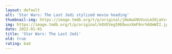 ```yaml
---
layout: default
alt: 'Star Wars: The Last Jedi stylized movie heading'
thumbnail-img: https://image.tmdb.org/t/p/original/jHeAwG9UVusLmI0jaVv4YFKnjAv.png
img: https://image.tmdb.org/t/p/original/kOVEVeg59E0wsnXmF9nrh6OmWII.jpg
date: 2022-01-01
title: 'Star Wars: The Last Jedi'
old: true
rating: bad
---
```

